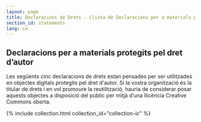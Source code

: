 ```yaml
---
layout: page
title: Declaracions de Drets - Llista de Declaracions per a materials protegits pel dret d’autor
section_id: statements
lang: ca
---
```


## Declaracions per a materials protegits pel dret d’autor

Les següents cinc declaracions de drets estan pensades per ser utilitzades en objectes digitals protegits pel dret d'autor. Si la vostra organització és la titular de drets i en vol promoure la reutilització, hauria de considerar posar aquests objectes a disposició del públic per mitjà d’una llicència Creative Commons oberta.

{% include collection.html collection_id="collection-ic" %}

